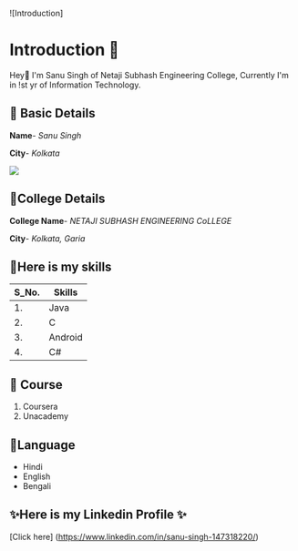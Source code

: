![Introduction]
# Introduction 🚀
Hey👋 I'm Sanu Singh of  Netaji Subhash Engineering College, Currently I'm in !st yr of Information Technology.

## 💠 Basic Details

**Name**- *Sanu Singh*

**City**- *Kolkata*

<img src="https://img.icons8.com/bubbles/100/000000/kolkata.png"/>

## 💠College Details

**College Name**- *NETAJI SUBHASH ENGINEERING CoLLEGE*

**City**- *Kolkata, Garia*

## 💠Here is my skills

| S_No. | Skills|
|----|----|
|1.| Java |
|2.| C |
|3.| Android |
|4.| C# |

## 💠 Course
1. Coursera
3. Unacademy

## 💠Language
- Hindi
- English
- Bengali
 
 ## ✨Here is my Linkedin Profile ✨
 [Click here] (https://www.linkedin.com/in/sanu-singh-147318220/)
